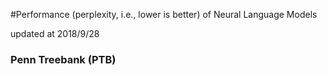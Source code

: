 #Performance (perplexity, i.e., lower is better) of Neural Language Models

updated at 2018/9/28

### Penn Treebank (PTB)


